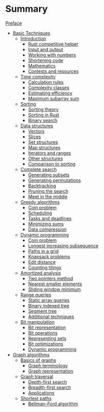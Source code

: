 # Summary

[Preface](preface.md)

- [Basic Techniques](basic_techniques.md)
    - [Introduction](introduction.md)
        - [Rust competitive helper](rust_competitive_helper.md)
        - [Input and output](input_and_output.md)
        - [Working with numbers](working_with_numbers.md)
        - [Shortening code](shortening_code.md)
        - [Mathematics](mathematics.md)
        - [Contests and resources](contests_and_resources.md)
    - [Time complexity](calculation_rules.md)
        - [Calculation rules](calculation_rules.md)
        - [Complexity classes](complexity_classes.md)
        - [Estimating efficiency](estimating_efficiency.md)
        - [Maximum subarray sum](maximum_subarray_sum.md)
    - [Sorting](sorting.md)
        - [Sorting theory](sorting_theory.md)
        - [Sorting in Rust](sorting_in_rust.md)
        - [Binary search](binary_search.md)
    - [Data structures](data_structures.md)
        - [Vectors](vectors.md)
        - [Slices](slices.md)
        - [Set structures](set_structures.md)
        - [Map structures](map_structures.md)
        - [Iterators and ranges](iterators_and_ranges.md)
        - [Other structures](other_structures.md)
        - [Comparison to sorting](comparison_to_sorting.md)
    - [Complete search](complete_search.md)
        - [Generating subsets](generating_subsets.md)
        - [Generating permutations](generating_permutation.md)
        - [Backtracking](backtracking.md)
        - [Pruning the search](pruning_the_search.md)
        - [Meet in the middle](meet_in_the_middle.md)
    - [Greedy algorithms](greedy_argorithm.md)
        - [Coin problem](coin_problem.md)
        - [Scheduling](scheduling.md)
        - [Tasks and deadlines](task_and_deadline.md)
        - [Minimizing sums](minimizing_sums.md)
        - [Data compression](data_compression.md)
    - [Dynamic programming](dynamic_programming.md)
        - [Coin problem](dynamic_coin_problem.md)
        - [Longest increasing subsequence](longest_increasing_subsequence.md)
        - [Paths in a grid](path_in_a_grid.md)
        - [Knapsack problems](knapsack_problems.md)
        - [Edit distance](edit_distance.md)
        - [Counting tilings](counting_titlings.md)
    - [Amortized analysis](amortized_analysis.md)
        - [Two pointers method](two_pointers_method.md)
        - [Nearest smaller elements](nearest_smaller_element.md)
        - [Sliding window minimum](sliding_window_minimum.md)
    - [Range queries](range_queries.md)
        - [Static array queries](static_array_queries.md)
        - [Binary indexed tree](binary_indexed_tree.md)
        - [Segment tree](segment_tree.md)
        - [Additional techniques](additional_techniques.md)
    - [Bit manipulation](bit_manipulation.md)
        - [ Bit representation](bit_representation.md)
        - [ Bit operations](bit_operations.md)
        - [ Representing sets](representing_sets.md)
        - [ Bit optimizations](bit_optimizations.md)
        - [ Dynamic programming](dyn_programming.md)
- [Graph algorithms](graph_algorithm.md)
    - [Basics of graphs](basic_of_graph.md)
        - [ Graph terminology](graph_terminology.md)
        - [ Graph representation](graph_representation.md)
    - [Graph traversal](graph_traversal.md)
        - [ Depth-first search](depth_first_search.md)
        - [ Breadth-first search](breadth_first_search.md)
        - [ Applications](applications.md)
    - [Shortest paths](shortest_path.md)
        - [Bellman–Ford algorithm](bellman_ford_algorithm.md)
<!--         - [Dijkstra’s algorithm](README.md) -->
<!--         - [Floyd–Warshall algorithm](README.md) -->
<!--     - [Tree algorithms](README.md) -->
<!--         - [Tree traversal](README.md) -->
<!--         - [Diameter](README.md) -->
<!--         - [All longest paths](README.md) -->
<!--         - [Binary trees](README.md) -->
<!--     - [Spanning trees](README.md) -->
<!--         - [Kruskal’s algorithm](README.md) -->
<!--         - [Union-find structure](README.md) -->
<!--         - [Prim’s algorithm](README.md) -->
<!--     - [Directed graphs](README.md) -->
<!--         - [Topological sorting](README.md) -->
<!--         - [Dynamic programming](README.md) -->
<!--         - [Successor paths](README.md) -->
<!--         - [Cycle detection](README.md) -->
<!--     - [Strong connectivity](README.md) -->
<!--         - [Kosaraju’s algorithm](README.md) -->
<!--         - [2SAT problem](README.md) -->
<!--     - [Tree queries](README.md) -->
<!--         - [Finding ancestors](README.md) -->
<!--         - [Subtrees and paths](README.md) -->
<!--         - [Lowest common ancestor](README.md) -->
<!--         - [Offline algorithms](README.md) -->
<!--     - [Paths and circuits](README.md) -->
<!--         - [Eulerian paths](README.md) -->
<!--         - [Hamiltonian paths](README.md) -->
<!--         - [De Bruijn sequences](README.md) -->
<!--         - [Knight’s tours](README.md) -->
<!--     - [Flows and cuts](README.md) -->
<!--         - [Ford–Fulkerson algorithm](README.md) -->
<!--         - [Disjoint paths](README.md) -->
<!--         - [Maximum matchings](README.md) -->
<!--         - [Path covers](README.md) -->
<!-- - [Advanced topics](README.md) -->
<!--     - [Number theory](README.md) -->
<!--         - [Primes and factors](README.md) -->
<!--         - [Modular arithmetic](README.md) -->
<!--         - [Solving equations](README.md) -->
<!--         - [Other results](README.md) -->
<!--     - [Combinatorics](README.md) -->
<!--         - [Binomial coefficients](README.md) -->
<!--         - [Catalan numbers](README.md) -->
<!--         - [Inclusion-exclusion](README.md) -->
<!--         - [Burnside’s lemma](README.md) -->
<!--         - [Cayley’s formula](README.md) -->
<!--     - [Matrices](README.md) -->
<!--         - [Operations](README.md) -->
<!--         - [Linear recurrences](README.md) -->
<!--         - [Graphs and matrices](README.md) -->
<!--     - [Probability](README.md) -->
<!--         - [Calculation](README.md) -->
<!--         - [Events](README.md) -->
<!--         - [Random variables](README.md) -->
<!--         - [Markov chains](README.md) -->
<!--         - [Randomized algorithms](README.md) -->
<!--     - [Game theory](README.md) -->
<!--         - [Game states](README.md) -->
<!--         - [Nim game](README.md) -->
<!--         - [Sprague–Grundy theorem](README.md) -->
<!--     - [String algorithms](README.md) -->
<!--         - [String terminology](README.md) -->
<!--         - [Trie structure](README.md) -->
<!--         - [String hashing](README.md) -->
<!--         - [Z-algorithm](README.md) -->
<!--     - [Square root algorithms](README.md) -->
<!--         - [Combining algorithms](README.md) -->
<!--         - [Integer partitions](README.md) -->
<!--         - [Mo’s algorithm](README.md) -->
<!--     - [Segment trees revisited](README.md) -->
<!--         - [Lazy propagation](README.md) -->
<!--         - [Dynamic trees](README.md) -->
<!--         - [Data structures](README.md) -->
<!--         - [Two-dimensionality](README.md) -->
<!--     - [Geometry](README.md) -->
<!--         - [Complex numbers](README.md) -->
<!--         - [Points and lines](README.md) -->
<!--         - [Polygon area](README.md) -->
<!--         - [Distance functions](README.md) -->
<!--     - [Sweep line algorithms](README.md) -->
<!--         - [Intersection points](README.md) -->
<!--         - [Closest pair problem](README.md) -->
<!--         - [Convex hull problem](README.md) -->
